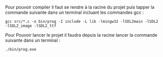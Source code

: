 Pour pouvoir compiler il faut se rendre à la racine du projet puis tapper la commande suivante dans un terminal incluant les commandes gcc :

```
gcc src/*.c -o bin/prog -I include -L lib -lmingw32 -lSDL2main -lSDL2 -lSDL2_image -lSDL2_ttf
```

Pour Pouvoir lancer le projet il faudra depuis la racine lancer la commande suivante dans un terminal :

```
./bin/prog.exe
```